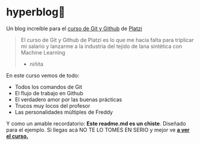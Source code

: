 # hyperblog💚
Un blog incre&iacute;ble para el [curso de Git y Github](http://https://platzi.com/cursos/git-github/ "curso de Git y Github") de [Platzi](https://platzi.com/home "Platzi")
>El curso de Git y Github de Platzi es lo que me hac&iacute;a falta para triplicar mi salario y lanzarme a la industria del tejido de lana sint&eacute;tica con Machine Learning
> - ni&ntilde;ita

En este curso vemos de todo:
* Todos los comandos de Git
* El flujo de trabajo en Github
* El verdadero amor por las buenas pr&aacute;cticas
* Trucos muy locos del profesor
* Las personalidades m&uacute;ltiples de Freddy

Y como un amable recordatorio: **Este readme.md es un chiste**. Dise&ntilde;ado para el ejemplo. Si llegas ac&aacute; NO TE LO TOMES EN SERIO y mejor ve [**a ver el curso.**](http://https://platzi.com/cursos/git-github/)